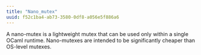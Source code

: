 ```yaml
---
title: "Nano_mutex"
uuid: f52c1ba4-ab73-3580-0df8-a056e5f886a6
---
```


A nano-mutex is a lightweight mutex that can be used only within a
single OCaml runtime.  Nano-mutexes are intended to be significantly
cheaper than OS-level mutexes.
